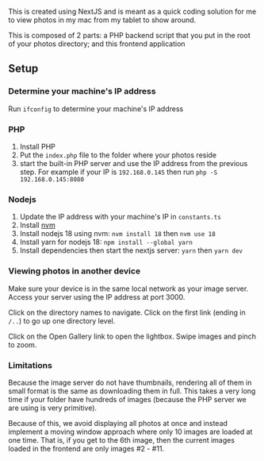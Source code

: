 This is created using NextJS and is meant as a quick coding solution for me to view photos in my mac from my tablet to
show around.

This is composed of 2 parts: a PHP backend script that you put in the root of your photos directory; and this frontend
application

## Setup

### Determine your machine's IP address

Run `ifconfig` to determine your machine's IP address

### PHP

1. Install PHP
2. Put the `index.php` file to the folder where your photos reside
3. start the built-in PHP server and use the IP address from the previous step. For example if your IP
   is `192.168.0.145` then run `php -S 192.168.0.145:8080`

### Nodejs

1. Update the IP address with your machine's IP in `constants.ts` 
2. Install [nvm](https://github.com/nvm-sh/nvm?tab=readme-ov-file#installing-and-updating)
3. Install nodejs 18 using nvm: `nvm install 18` then `nvm use 18`
4. Install yarn for nodejs 18:  `npm install --global yarn`
5. Install dependencies then start the nextjs server: `yarn` then `yarn dev`

### Viewing photos in another device

Make sure your device is in the same local network as your image server. Access your server using the IP address at port 3000.


Click on the directory names to navigate. Click on the first link (ending in `/..`) to go up one directory level.




Click on the Open Gallery link to open the lightbox. Swipe images and pinch to zoom.


### Limitations

Because the image server do not have thumbnails, rendering all of them in small format is the same as downloading them in full.
This takes a very long time if your folder have hundreds of images (because the PHP server we are using is very primitive).

Because of this, we avoid displaying all photos at once and instead implement a moving window approach where only
10 images are loaded at one time. That is, if you get to the 6th image, then the current images loaded in the frontend
are only images #2 - #11.
